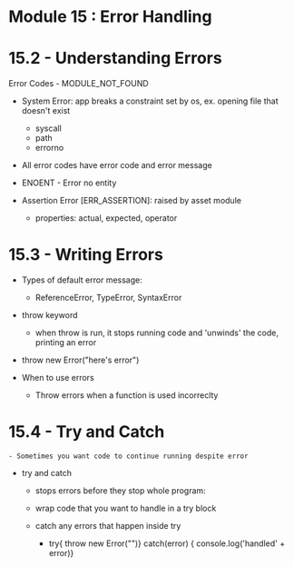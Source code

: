 # Module 15 : Error Handling

# 15.2 - Understanding Errors

Error Codes  - MODULE_NOT_FOUND
- System Error: app breaks a constraint set by os, ex. opening file that doesn't exist
    - syscall
    - path
    - errorno
- All error codes have error code and error message
- ENOENT - Error no entity

- Assertion Error [ERR_ASSERTION]: raised by asset module
    - properties: actual, expected, operator

# 15.3 - Writing Errors

- Types of default error message:
    - ReferenceError, TypeError, SyntaxError
- throw keyword
    - when throw is run, it stops running code and 'unwinds' the code, printing an error
- throw new Error("here's error")

- When to use errors
    - Throw errors when a function is used incorreclty

# 15.4 - Try and Catch

    - Sometimes you want code to continue running despite error
- try and catch
    - stops errors before they stop whole program:
    - wrap code that you want to handle in a try block
    - catch any errors that happen inside try

        - try{
        throw new Error("")}
        catch(error) {
        console.log('handled' + error)}
